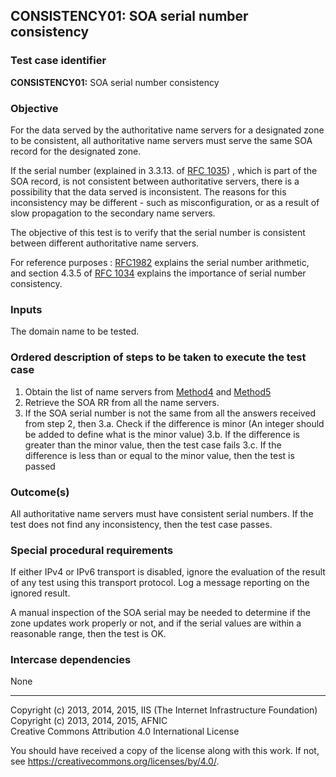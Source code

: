 ## CONSISTENCY01: SOA serial number consistency

### Test case identifier

**CONSISTENCY01:** SOA serial number consistency

### Objective

For the data served by the authoritative name servers for a designated zone
to be consistent, all authoritative name servers must serve the same SOA
record for the designated zone.   

If the serial number (explained in 3.3.13. of [RFC 1035](https://tools.ietf.org/html/rfc1035)) 
, which is part of the SOA record, is not consistent between authoritative servers, 
there is a possibility that the data served is inconsistent. The reasons for this 
inconsistency may be different - such as misconfiguration, or as a result of slow 
propagation to the secondary name servers.

The objective of this test is to verify that the serial number is consistent
between different authoritative name servers.

For reference purposes : [RFC1982](https://tools.ietf.org/html/rfc1982) 
explains the serial number arithmetic, and section 4.3.5 of 
[RFC 1034](https://tools.ietf.org/html/rfc1035) explains the importance of
serial number consistency.

### Inputs

The domain name to be tested.

### Ordered description of steps to be taken to execute the test case

1. Obtain the list of name servers from [Method4](../Methods.md) and
   [Method5](../Methods.md)
2. Retrieve the SOA RR from all the name servers. 
3. If the SOA serial number is not the same from all the answers received
   from step 2, then
	3.a. Check if the difference is minor (An integer should be added to
	define what is the minor value)
	3.b. If the difference is greater than the minor value, then the
	test case fails
	3.c. If the difference is less than or equal to the minor value,
	then the test is passed

### Outcome(s)

All authoritative name servers must have consistent serial numbers. If the
test does not find any inconsistency, then the test case passes.

### Special procedural requirements	

If either IPv4 or IPv6 transport is disabled, ignore the evaluation of the
result of any test using this transport protocol. Log a message reporting
on the ignored result.

A manual inspection of the SOA serial may be needed to determine if the zone
updates work properly or not, and if the serial values are within a
reasonable range, then the test is OK.

### Intercase dependencies

None

-------

Copyright (c) 2013, 2014, 2015, IIS (The Internet Infrastructure Foundation)  
Copyright (c) 2013, 2014, 2015, AFNIC  
Creative Commons Attribution 4.0 International License

You should have received a copy of the license along with this
work.  If not, see <https://creativecommons.org/licenses/by/4.0/>.
